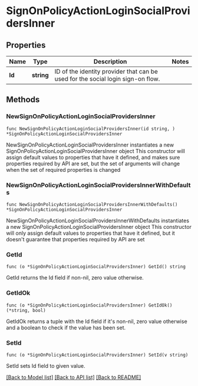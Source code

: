 # SignOnPolicyActionLoginSocialProvidersInner

## Properties

Name | Type | Description | Notes
------------ | ------------- | ------------- | -------------
**Id** | **string** | ID of the identity provider that can be used for the social login sign-on flow. | 

## Methods

### NewSignOnPolicyActionLoginSocialProvidersInner

`func NewSignOnPolicyActionLoginSocialProvidersInner(id string, ) *SignOnPolicyActionLoginSocialProvidersInner`

NewSignOnPolicyActionLoginSocialProvidersInner instantiates a new SignOnPolicyActionLoginSocialProvidersInner object
This constructor will assign default values to properties that have it defined,
and makes sure properties required by API are set, but the set of arguments
will change when the set of required properties is changed

### NewSignOnPolicyActionLoginSocialProvidersInnerWithDefaults

`func NewSignOnPolicyActionLoginSocialProvidersInnerWithDefaults() *SignOnPolicyActionLoginSocialProvidersInner`

NewSignOnPolicyActionLoginSocialProvidersInnerWithDefaults instantiates a new SignOnPolicyActionLoginSocialProvidersInner object
This constructor will only assign default values to properties that have it defined,
but it doesn't guarantee that properties required by API are set

### GetId

`func (o *SignOnPolicyActionLoginSocialProvidersInner) GetId() string`

GetId returns the Id field if non-nil, zero value otherwise.

### GetIdOk

`func (o *SignOnPolicyActionLoginSocialProvidersInner) GetIdOk() (*string, bool)`

GetIdOk returns a tuple with the Id field if it's non-nil, zero value otherwise
and a boolean to check if the value has been set.

### SetId

`func (o *SignOnPolicyActionLoginSocialProvidersInner) SetId(v string)`

SetId sets Id field to given value.



[[Back to Model list]](../README.md#documentation-for-models) [[Back to API list]](../README.md#documentation-for-api-endpoints) [[Back to README]](../README.md)


